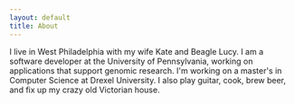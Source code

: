 ```yaml
---
layout: default
title: About
---
```


I live in West Philadelphia with my wife Kate and Beagle Lucy.  I am a
software developer at the University of Pennsylvania, working on
applications that support genomic research.  I'm working on a master's
in Computer Science at Drexel University.  I also play guitar, cook,
brew beer, and fix up my crazy old Victorian house.

